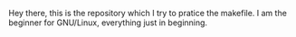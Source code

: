 Hey there, this is the repository which I try to pratice the makefile. 
I am the beginner for GNU/Linux, everything just in beginning.
   
